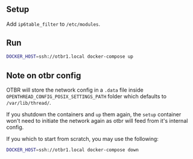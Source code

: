 #

## Setup

Add `ip6table_filter` to `/etc/modules`.

## Run

```bash
DOCKER_HOST=ssh://otbr1.local docker-compose up
```

## Note on otbr config

OTBR will store the network config in a `.data` file inside
`OPENTHREAD_CONFIG_POSIX_SETTINGS_PATH` folder which defaults to `/var/lib/thread/`.

If you shutdown the containers and `up` them again, the `setup` container won't
need to initiate the network again as otbr will feed from it's internal config.

If you which to start from scratch, you may use the following:

```bash
DOCKER_HOST=ssh://otbr1.local docker-compose down
```
